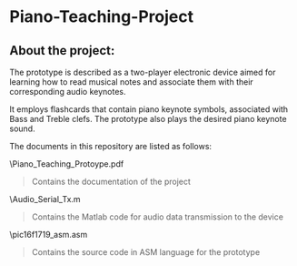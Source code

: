 # Piano-Teaching-Project

About the project:
----
The prototype is described as a two-player electronic device aimed for learning how to read musical notes and associate them with their corresponding audio keynotes.

It employs flashcards that contain piano keynote symbols, associated with Bass and Treble clefs. The prototype also plays the desired piano keynote sound.


The documents in this repository are listed as follows:

\Piano_Teaching_Protoype.pdf
>Contains the documentation of the project

\Audio_Serial_Tx.m
>Contains the Matlab code for audio data transmission to the device

\pic16f1719_asm.asm
>Contains the source code in ASM language for the prototype
